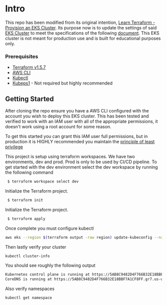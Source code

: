# Intro
This repo has been modified from its original intention, [Learn Terraform - Provision an EKS Cluster](https://github.com/hashicorp/learn-terraform-provision-eks-cluster). Its purpose now is to update the settings of said [EKS Cluster](https://docs.aws.amazon.com/eks/latest/userguide/clusters.html) to meet the specifications of the following [document](https://docs.google.com/document/d/1KazQNCVxanZgx8knxft3DLUW-brfmDVK/edit?usp=sharing&ouid=102029265654967067334&rtpof=true&sd=true). This EKS cluster is not meant for production use and is built for educational purposes only.

### Prerequisites
- [Terraform v1.5.7](https://developer.hashicorp.com/terraform/downloads)
- [AWS CLI](https://docs.aws.amazon.com/cli/latest/userguide/getting-started-install.html)
- [Kubectl](https://kubernetes.io/docs/tasks/tools)
- [Kubeps1](https://github.com/jonmosco/kube-ps1) - Not required but highly recommended 


## Getting Started
After cloning the repo ensure you have a AWS CLI configured with the account you wish to deploy this EKS cluster. 
This has been tested and verified to work with an IAM user with all of the appropriate permissions, it doesn't work using a root account for some reason.

To get this started you can grant this IAM user full permissions, but in production it is HIGHLY recommended you maintain the [principle of least privilege](https://en.wikipedia.org/wiki/Principle_of_least_privilege)

This project is setup using terraform workspaces. We have two environments, dev and prod. Prod is only to be used by CI/CD pipeline. To get started with the dev environment select the dev workspace by running the following command

```bash
 $ terraform workspace select dev
```

Initialize the Terraform project.
```bash
 $ terraform init
```

Initialize the Terraform project.
```bash
 $ terraform apply
```

Once complete you must configure kubectl
```bash
aws eks --region $(terraform output -raw region) update-kubeconfig --name $(terraform output -raw cluster_name)
```

Then lastly verify your cluster

```bash
kubectl cluster-info
```

You should see roughly the following output
```bash
Kubernetes control plane is running at https://5AB8C9482D4F766B32E18BBF7A1CF8FF.gr7.us-west-2.eks.amazonaws.com
CoreDNS is running at https://5AB8C9482D4F766B32E18BBF7A1CF8FF.gr7.us-west-2.eks.amazonaws.com/api/v1/namespaces/kube-system/services/kube-dns:dns/proxy
```

Also verify namespaces
```
kubectl get namespace
```
